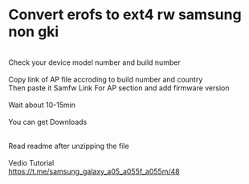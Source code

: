 # Convert erofs to ext4 rw samsung non gki

 </br>Check your device model number and build number </br>
<br>Copy link of AP file accroding to build number and country </brcaca7b9c06a102e0ec03d93ec7b226b1>
<br>Then paste it Samfw Link For AP section and add firmware version </br>
<br>Wait about 10-15min </br>
<br>You can get Downloads </br>

<br>Read readme after unzipping the file </br>
<br>Vedio Tutorial </br>
https://t.me/samsung_galaxy_a05_a055f_a055m/48

